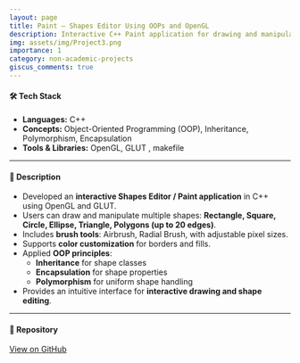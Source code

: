 ```yaml
---
layout: page
title: Paint – Shapes Editor Using OOPs and OpenGL
description: Interactive C++ Paint application for drawing and manipulating shapes using OOP concepts and OpenGL.
img: assets/img/Project3.png
importance: 1
category: non-academic-projects
giscus_comments: true
---
```


#### 🛠️ Tech Stack
- **Languages:** C++  
- **Concepts:** Object-Oriented Programming (OOP), Inheritance, Polymorphism, Encapsulation  
- **Tools & Libraries:** OpenGL, GLUT , makefile

---

#### 📌 Description
- Developed an **interactive Shapes Editor / Paint application** in C++ using OpenGL and GLUT.  
- Users can draw and manipulate multiple shapes: **Rectangle, Square, Circle, Ellipse, Triangle, Polygons (up to 20 edges)**.  
- Includes **brush tools**: Airbrush, Radial Brush, with adjustable pixel sizes.  
- Supports **color customization** for borders and fills.  
- Applied **OOP principles**:  
  - **Inheritance** for shape classes  
  - **Encapsulation** for shape properties  
  - **Polymorphism** for uniform shape handling  
- Provides an intuitive interface for **interactive drawing and shape editing**.  

---

#### 🔗 Repository
[View on GitHub](https://github.com/abhi25072002/Paint_OOPS)